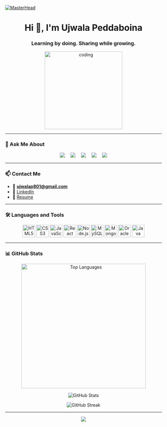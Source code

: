 [![MasterHead](https://res.cloudinary.com/ddmvjuyyr/image/upload/v1751442046/github-header-image_1_zqnjns.png)](https://linkedin.com/in/ujwala2702)

<h1 align="center">Hi 👋, I'm Ujwala Peddaboina</h1>
<h3 align="center">Learning by doing. Sharing while growing.</h3>

<p align="center">
  <img src="https://res.cloudinary.com/ddmvjuyyr/image/upload/v1751440796/Girl_Coding-removebg-preview_lrmnic.png" alt="coding" width="250"/>
</p>

---

### 💬 Ask Me About

<p align="center">
  <img src="https://img.shields.io/badge/Web-Development-blue?style=flat-square"/> 
  <img src="https://img.shields.io/badge/BI-Tools-orange?style=flat-square"/> 
  <img src="https://img.shields.io/badge/Databases-green?style=flat-square"/> 
  <img src="https://img.shields.io/badge/Git-VersionControl-critical?style=flat-square"/> 
  <img src="https://img.shields.io/badge/Soft-Skills-purple?style=flat-square"/>
</p>

---

### 📫 Contact Me

- 📧 **ujwalap801@gmail.com**
- 💼 [LinkedIn](https://linkedin.com/in/ujwala2702)
- 📄 [Resume](https://drive.google.com/file/d/1Z_QI_tHiZn08XRWCI-cwv21MCiwPR5bH/view?usp=sharing)

---

### 🛠️ Languages and Tools

<p align="center">
<img src="https://cdn.jsdelivr.net/gh/devicons/devicon/icons/html5/html5-original.svg" title="HTML5" width="40" height="40"/>
<img src="https://cdn.jsdelivr.net/gh/devicons/devicon/icons/css3/css3-original.svg" title="CSS3" width="40" height="40"/>
<img src="https://cdn.jsdelivr.net/gh/devicons/devicon/icons/javascript/javascript-original.svg" title="JavaScript" width="40" height="40"/>
<img src="https://cdn.jsdelivr.net/gh/devicons/devicon/icons/react/react-original.svg" title="React" width="40" height="40"/>
<img src="https://cdn.jsdelivr.net/gh/devicons/devicon/icons/nodejs/nodejs-original.svg" title="Node.js" width="40" height="40"/>
<img src="https://cdn.jsdelivr.net/gh/devicons/devicon/icons/mysql/mysql-original.svg" title="MySQL" width="40" height="40"/>
<img src="https://cdn.jsdelivr.net/gh/devicons/devicon/icons/mongodb/mongodb-original.svg" title="MongoDB" width="40" height="40"/>
<img src="https://cdn.jsdelivr.net/gh/devicons/devicon/icons/oracle/oracle-original.svg" title="Oracle" width="40" height="40"/>
<img src="https://cdn.jsdelivr.net/gh/devicons/devicon/icons/java/java-original.svg" title="Java" width="40" height="40"/>
</p>

---



### 📊 GitHub Stats

<div align="center">

<p> <img src="https://github-readme-stats.vercel.app/api/top-langs/?username=ujwalap801&layout=compact&theme=transparent&hide_border=true" alt="Top Languages" width="400" /> </p>

 <p><img align="center" src="https://github-readme-stats.vercel.app/api?username=ujwalap801&show_icons=true&locale=en" alt="GitHub Stats" /></p>

 <p> <img align="center" src="https://github-readme-streak-stats.herokuapp.com/?user=ujwalap801&" alt="GitHub Streak" /></p>

</div>



---




<p align="center">
  <img src="https://capsule-render.vercel.app/api?type=waving&color=gradient&height=100&section=footer"/>
</p>
